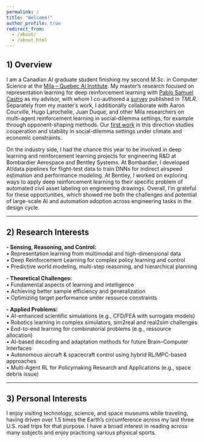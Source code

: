 ```yaml
---
permalink: /
title: "Welcome!"
author_profile: true
redirect_from: 
  - /about/
  - /about.html
---
```


## 1) Overview 

I am a Canadian AI graduate student finishing my second M.Sc. in Computer Science at the [Mila – Quebec AI Institute](https://mila.quebec/en). My master’s research focused on representation learning for deep reinforcement learning with [Pablo Samuel Castro](https://mila.quebec/en/directory/pablo-samuel-castro) as my advisor, with whom I co-authored a [survey](https://arxiv.org/pdf/2506.17518) published in *TMLR*. Separately from my master’s work, I additionally collaborate with Aaron Courville, Hugo Larochelle, Juan Duque, and other Mila researchers on multi-agent reinforcement learning in social-dilemma settings, for example through opponent-shaping methods. Our [first work](https://openreview.net/pdf?id=ex93RVyP5r) in this direction studies cooperation and stability in social-dilemma settings under climate and economic constraints.

On the industry side, I had the chance this year to be involved in deep learning and reinforcement learning projects for engineering R&D at Bombardier Aerospace and Bentley Systems. At Bombardier, I developed AI/data pipelines for flight-test data to train DNNs for indirect airspeed estimation and performance modeling. At Bentley, I worked on exploring ways to apply deep reinforcement learning to their specific problem of automated civil asset labeling on engineering drawings. Overall, I’m grateful for these opportunities, which showed me both the challenges and potential of large-scale AI and automation adoption across engineering tasks in the design cycle.


---

## 2) Research Interests

**- Sensing, Reasoning, and Control:**  
• Representation learning from multimodal and high-dimensional data  
• Deep Reinforcement Learning for complex policy learning and control  
• Predictive world modeling, multi-step reasoning, and hierarchical planning  

**- Theoretical Challenges:**  
• Fundamental aspects of learning and intelligence  
• Achieving better sample efficiency and generalization  
• Optimizing target performance under resource constraints  

**- Applied Problems:**  
• AI-enhanced scientific simulations (e.g., CFD/FEA with surrogate models)  
• Robotics learning in complex simulators, sim2real and real2sim challenges  
• End-to-end learning for combinatorial problems (e.g., ressource allocation)  
• AI-based decoding and adaptation methods for future Brain–Computer Interfaces  
• Autonomous aircraft & spacecraft control using hybrid RL/MPC-based approaches  
• Multi-Agent RL for Policymaking Research  and Applications (e.g., space debris issue)  

---

## 3) Personal Interests

I enjoy visiting technology, science, and space museums while traveling, having driven over 1.5 times the Earth’s circumference across my last three U.S. road trips for that purpose. I have a broad interest in reading across many subjects and enjoy practicing various physical sports.


